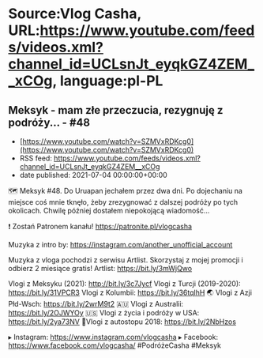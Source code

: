 # Source:Vlog Casha, URL:https://www.youtube.com/feeds/videos.xml?channel_id=UCLsnJt_eyqkGZ4ZEM__xCOg, language:pl-PL

## Meksyk - mam złe przeczucia, rezygnuję z podróży... - #48
 - [https://www.youtube.com/watch?v=SZMVxRDKcg0](https://www.youtube.com/watch?v=SZMVxRDKcg0)
 - RSS feed: https://www.youtube.com/feeds/videos.xml?channel_id=UCLsnJt_eyqkGZ4ZEM__xCOg
 - date published: 2021-07-04 00:00:00+00:00

🗺️ Meksyk #48. Do Uruapan jechałem przez dwa dni. Po dojechaniu na miejsce coś mnie tknęło, żeby zrezygnować z dalszej podróży po tych okolicach. Chwilę później dostałem niepokojącą wiadomość... 

❗ Zostań Patronem kanału!
https://patronite.pl/vlogcasha

Muzyka z intro by: https://instagram.com/another_unofficial_account

Muzyka z vloga pochodzi z serwisu Artlist. Skorzystaj z mojej promocji i odbierz 2 miesiące gratis!
Artlist: https://bit.ly/3mWjQwo

Vlogi z Meksyku (2021): http://bit.ly/3c7Jycf
Vlogi z Turcji (2019-2020): https://bit.ly/31VPCR3
Vlogi z Kolumbii: https://bit.ly/36tqlhH
🌏 Vlogi z Azji Płd-Wsch: https://bit.ly/2wrM9t2
🇦🇺 Vlogi z Australii: https://bit.ly/2OJWYOy
🇺🇸 Vlogi z życia i podróży w USA: https://bit.ly/2ya73NV
🚙Vlogi z autostopu 2018: https://bit.ly/2NbHzos

▸ Instagram: https://www.instagram.com/vlogcasha
▸ Facebook: https://www.facebook.com/vlogcasha/
#PodróżeCasha #Meksyk

